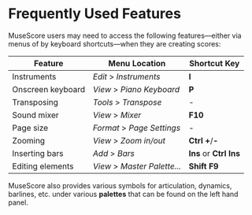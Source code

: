 # Frequently Used Features

MuseScore users may need to access the following features&mdash;either via menus of by keyboard shortcuts&mdash;when they are creating scores:

|Feature|Menu Location|Shortcut Key|
|---|---|---|
Instruments|_Edit_ > _Instruments_|__I__|
|Onscreen keyboard|_View_ > _Piano Keyboard_|__P__|
|Transposing|_Tools_ > _Transpose_|-|
|Sound mixer|_View_ > _Mixer_|__F10__|
|Page size|_Format_ > _Page Settings_|-|
|Zooming|_View_ > _Zoom in/out_|__Ctrl__ __+__/__-__|
|Inserting bars|_Add_ > _Bars_|__Ins__ or __Ctrl__ __Ins__|
|Editing elements|_View_ > _Master Palette..._|__Shift__ __F9__|

MuseScore also provides various symbols for articulation, dynamics, barlines, etc. under various __palettes__ that can be found on the left hand panel.

